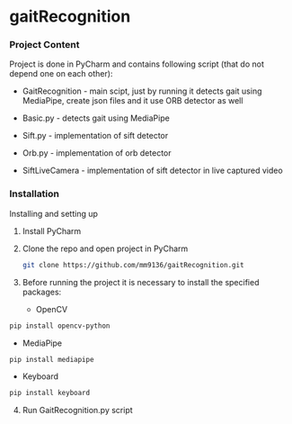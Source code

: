 # gaitRecognition

### Project Content

Project is done in PyCharm and contains following script (that do not depend one on each other):

- GaitRecognition - main scipt, just by running it detects gait using MediaPipe, create json files and it use ORB detector as well

- Basic.py - detects gait using MediaPipe

- Sift.py - implementation of sift detector 

- Orb.py - implementation of orb detector

- SiftLiveCamera - implementation of sift detector in live captured video


### Installation

Installing and setting up 

1. Install PyCharm

2. Clone the repo and open project in PyCharm
   ```sh
   git clone https://github.com/mm9136/gaitRecognition.git
   ```
3. Before running the project it is necessary to install the specified packages:
   * OpenCV
  ```sh
  pip install opencv-python
  ```
  
  * MediaPipe
  ```sh
  pip install mediapipe
  ```
  
  * Keyboard
  ```sh
  pip install keyboard
  ```
4. Run GaitRecognition.py script 
   





